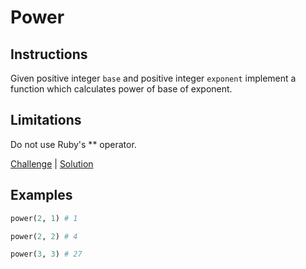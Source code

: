 # Power

## Instructions

Given positive integer `base` and positive integer `exponent` implement a function which calculates power of base of
exponent.

## Limitations

Do not use Ruby's ** operator.

[Challenge](challenge_spec.rb) | [Solution](solution.rb)

## Examples

```ruby
power(2, 1) # 1

power(2, 2) # 4

power(3, 3) # 27
```